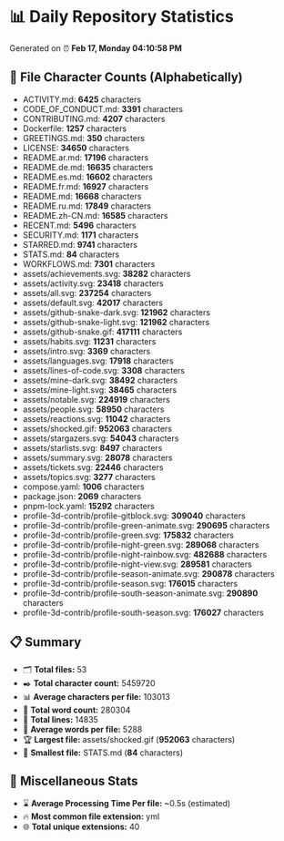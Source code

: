 # 📊 Daily Repository Statistics
Generated on ⏰ **Feb 17, Monday 04:10:58 PM**

## 📂 File Character Counts (Alphabetically)
- ACTIVITY.md: **6425** characters
- CODE_OF_CONDUCT.md: **3391** characters
- CONTRIBUTING.md: **4207** characters
- Dockerfile: **1257** characters
- GREETINGS.md: **350** characters
- LICENSE: **34650** characters
- README.ar.md: **17196** characters
- README.de.md: **16635** characters
- README.es.md: **16602** characters
- README.fr.md: **16927** characters
- README.md: **16668** characters
- README.ru.md: **17849** characters
- README.zh-CN.md: **16585** characters
- RECENT.md: **5496** characters
- SECURITY.md: **1171** characters
- STARRED.md: **9741** characters
- STATS.md: **84** characters
- WORKFLOWS.md: **7301** characters
- assets/achievements.svg: **38282** characters
- assets/activity.svg: **23418** characters
- assets/all.svg: **237254** characters
- assets/default.svg: **42017** characters
- assets/github-snake-dark.svg: **121962** characters
- assets/github-snake-light.svg: **121962** characters
- assets/github-snake.gif: **417111** characters
- assets/habits.svg: **11231** characters
- assets/intro.svg: **3369** characters
- assets/languages.svg: **17918** characters
- assets/lines-of-code.svg: **3308** characters
- assets/mine-dark.svg: **38492** characters
- assets/mine-light.svg: **38465** characters
- assets/notable.svg: **224919** characters
- assets/people.svg: **58950** characters
- assets/reactions.svg: **11042** characters
- assets/shocked.gif: **952063** characters
- assets/stargazers.svg: **54043** characters
- assets/starlists.svg: **8497** characters
- assets/summary.svg: **28078** characters
- assets/tickets.svg: **22446** characters
- assets/topics.svg: **3277** characters
- compose.yaml: **1006** characters
- package.json: **2069** characters
- pnpm-lock.yaml: **15292** characters
- profile-3d-contrib/profile-gitblock.svg: **309040** characters
- profile-3d-contrib/profile-green-animate.svg: **290695** characters
- profile-3d-contrib/profile-green.svg: **175832** characters
- profile-3d-contrib/profile-night-green.svg: **289068** characters
- profile-3d-contrib/profile-night-rainbow.svg: **482688** characters
- profile-3d-contrib/profile-night-view.svg: **289581** characters
- profile-3d-contrib/profile-season-animate.svg: **290878** characters
- profile-3d-contrib/profile-season.svg: **176015** characters
- profile-3d-contrib/profile-south-season-animate.svg: **290890** characters
- profile-3d-contrib/profile-south-season.svg: **176027** characters

## 📋 Summary
- 🗂️ **Total files:** 53
- ✒️ **Total character count:** 5459720
- 📊 **Average characters per file:** 103013
- 📝 **Total word count:** 280304
- 🧾 **Total lines:** 14835
- 📐 **Average words per file:** 5288
- 🏆 **Largest file:** assets/shocked.gif (**952063** characters)
- 🥉 **Smallest file:** STATS.md (**84** characters)

## 🌟 Miscellaneous Stats
- ⌛ **Average Processing Time Per file:** ~0.5s (estimated)
- 🔥 **Most common file extension:** yml
- 🌐 **Total unique extensions:** 40
